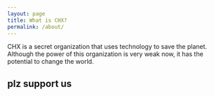 ```yaml
---
layout: page
title: What is CHX?
permalink: /about/
---
```


CHX is a secret organization that uses technology to save the planet. Although the power of this organization is very weak now, it has the potential to change the world.

## plz support us